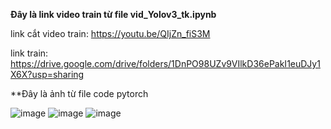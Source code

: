 **Đây là link video train từ file vid_Yolov3_tk.ipynb**

link cắt video train: https://youtu.be/QIjZn_fiS3M

link train: https://drive.google.com/drive/folders/1DnPO98UZv9VIlkD36ePakI1euDJy1X6X?usp=sharing

**Đây là ảnh từ file code pytorch

![image](https://user-images.githubusercontent.com/67989845/140385510-03a28b54-1cbf-48aa-855d-486620176c19.png)
![image](https://user-images.githubusercontent.com/67989845/140385637-9ce05b47-959a-47e5-96f0-2d325458c08a.png)
![image](https://user-images.githubusercontent.com/67989845/140385859-1f611635-fb38-479d-a9e8-b3cfb9189c1e.png)


